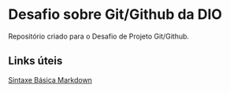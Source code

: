 # Desafio sobre Git/Github da DIO
Repositório criado para o Desafio de Projeto Git/Github.


## Links úteis

[Sintaxe Básica Markdown](https://www.markdownguide.org/basic-syntax/)
